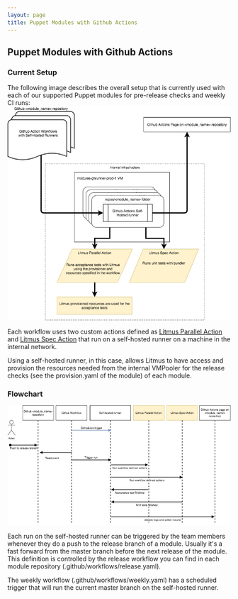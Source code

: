 ```yaml
---
layout: page
title: Puppet Modules with Github Actions
---
```


## Puppet Modules with Github Actions
 
### Current Setup 

The following image describes the overall setup that is currently used with each of our supported Puppet modules for pre-release checks and weekly CI runs:
![Github Actions - self-hosted runner configurations](Github%20Actions%20Architecture.jpg)

Each workflow uses two custom actions defined as [Litmus Parallel Action](https://github.com/puppetlabs/action-litmus_parallel) and [Litmus Spec Action](https://github.com/puppetlabs/action-litmus_spec) that run on a self-hosted runner on a machine in the internal network. 

Using a self-hosted runner, in this case, allows Litmus to have access and provision the resources needed from the internal VMPooler for the release checks (see the provision.yaml of the module) of each module. 

### Flowchart

![Github Actions - self-hosted runner flowchart with Litmus Actions](Github%20Actions%20Flowchart.jpg)

Each run on the self-hosted runner can be triggered by the team members whenever they do a push to the release branch of a module. Usually it's a fast forward from the master branch before the next release of the module. This definition is controlled by the release workflow you can find in each module repository (.github/workflows/release.yaml). 

The weekly workflow (.github/workflows/weekly.yaml) has a scheduled trigger that will run the current master branch on the self-hosted runner. 

